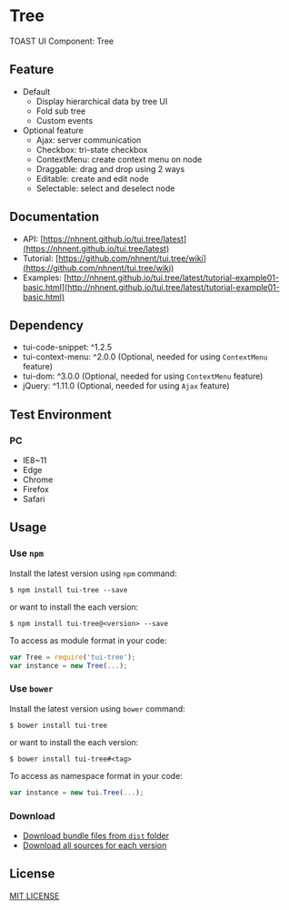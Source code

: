 # Tree

TOAST UI Component: Tree

## Feature
* Default
    * Display hierarchical data by tree UI
    * Fold sub tree
    * Custom events
* Optional feature
    * Ajax: server communication
    * Checkbox: tri-state checkbox
    * ContextMenu: create context menu on node
    * Draggable: drag and drop using 2 ways
    * Editable: create and edit node
    * Selectable: select and deselect node

## Documentation
* API: [https://nhnent.github.io/tui.tree/latest](https://nhnent.github.io/tui.tree/latest)
* Tutorial: [https://github.com/nhnent/tui.tree/wiki](https://github.com/nhnent/tui.tree/wiki)
* Examples: [http://nhnent.github.io/tui.tree/latest/tutorial-example01-basic.html](http://nhnent.github.io/tui.tree/latest/tutorial-example01-basic.html)

## Dependency
* tui-code-snippet: ^1.2.5
* tui-context-menu: ^2.0.0 (Optional, needed for using `ContextMenu` feature)
* tui-dom: ^3.0.0 (Optional, needed for using `ContextMenu` feature)
* jQuery: ^1.11.0 (Optional, needed for using `Ajax` feature)

## Test Environment
### PC
* IE8~11
* Edge
* Chrome
* Firefox
* Safari

## Usage
### Use `npm`

Install the latest version using `npm` command:

```
$ npm install tui-tree --save
```

or want to install the each version:

```
$ npm install tui-tree@<version> --save
```

To access as module format in your code:

```javascript
var Tree = require('tui-tree');
var instance = new Tree(...);
```

### Use `bower`
Install the latest version using `bower` command:

```
$ bower install tui-tree
```

or want to install the each version:

```
$ bower install tui-tree#<tag>
```

To access as namespace format in your code:

```javascript
var instance = new tui.Tree(...);
```

### Download
* [Download bundle files from `dist` folder](https://github.com/nhnent/tui.tree/tree/production/dist)
* [Download all sources for each version](https://github.com/nhnent/tui.tree/releases)

## License
[MIT LICENSE](https://github.com/nhnent/tui.tree/blob/master/LICENSE)
